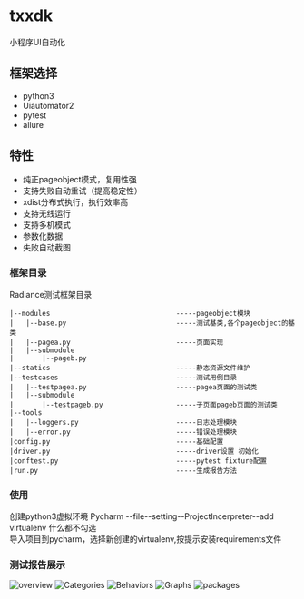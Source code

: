 # txxdk
小程序UI自动化

## 框架选择

- python3 
- Uiautomator2
- pytest 
- allure

## 特性
- 纯正pageobject模式，复用性强
- 支持失败自动重试（提高稳定性）
- xdist分布式执行，执行效率高
- 支持无线运行
- 支持多机模式
- 参数化数据
- 失败自动截图

### 框架目录
Radiance测试框架目录
```
|--modules                               -----pageobject模块  
|   |--base.py                           -----测试基类,各个pageobject的基类
|   |--pagea.py                          -----页面实现
|   |--submodule
|       |--pageb.py
|--statics                               -----静态资源文件维护
|--testcases                             -----测试用例目录
|   |--testpagea.py                      -----pagea页面的测试类
|   |--submodule
|       |--testpageb.py                  -----子页面pageb页面的测试类
|--tools
|   |--loggers.py                        -----日志处理模块
|   |--error.py                          -----错误处理模块
|config.py                               -----基础配置
|driver.py                               -----driver设置 初始化
|conftest.py                             -----pytest fixture配置
|run.py                                  -----生成报告方法
```

### 使用
创建python3虚拟环境
Pycharm --file--setting--ProjectIncerpreter--add virtualenv
什么都不勾选    
导入项目到pycharm，选择新创建的virtualenv,按提示安装requirements文件

### 测试报告展示
![overview](https://github.com/orzcncn/txxdk/blob/master/static/overview.png)
![Categories](https://github.com/orzcncn/txxdk/blob/master/static/Categories.png)
![Behaviors](https://github.com/orzcncn/txxdk/blob/master/static/Behaviors.png)
![Graphs](https://github.com/orzcncn/txxdk/blob/master/static/Graphs.png)
![packages](https://github.com/orzcncn/txxdk/blob/master/static/packages.png)